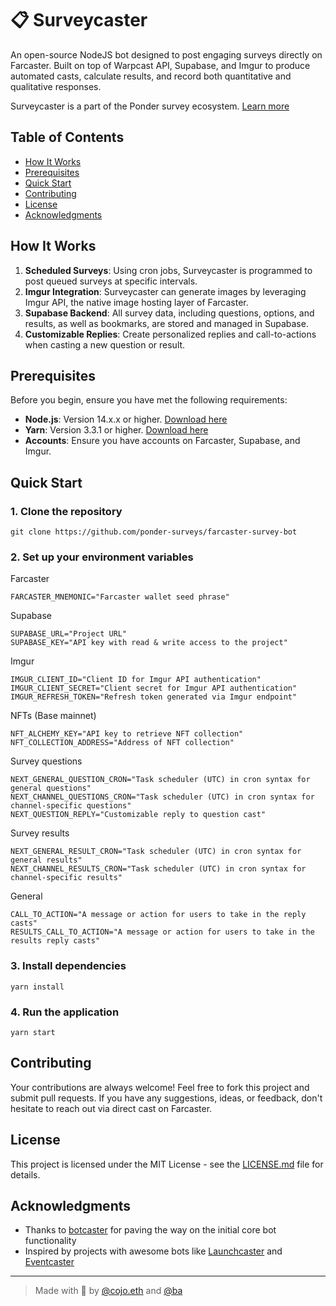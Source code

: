 # 📋 Surveycaster

An open-source NodeJS bot designed to post engaging surveys directly on Farcaster. Built on top of Warpcast API, Supabase, and Imgur to produce automated casts, calculate results, and record both quantitative and qualitative responses.

Surveycaster is a part of the Ponder survey ecosystem. [Learn more](https://weponder.io/)

## Table of Contents
- [How It Works](#how-it-works)
- [Prerequisites](#prerequisites)
- [Quick Start](#quick-start)
- [Contributing](#contributing)
- [License](#license)
- [Acknowledgments](#acknowledgments)

## How It Works

1. **Scheduled Surveys**: Using cron jobs, Surveycaster is programmed to post queued surveys at specific intervals.
2. **Imgur Integration**: Surveycaster can generate images by leveraging Imgur API, the native image hosting layer of Farcaster.
3. **Supabase Backend**: All survey data, including questions, options, and results, as well as bookmarks, are stored and managed in Supabase.
4. **Customizable Replies**: Create personalized replies and call-to-actions when casting a new question or result.

## Prerequisites

Before you begin, ensure you have met the following requirements:

- **Node.js**: Version 14.x.x or higher. [Download here](https://nodejs.org/)
- **Yarn**: Version 3.3.1 or higher. [Download here](https://yarnpkg.com/)
- **Accounts**: Ensure you have accounts on Farcaster, Supabase, and Imgur.

## Quick Start

### 1. Clone the repository

```commandline
git clone https://github.com/ponder-surveys/farcaster-survey-bot
```

### 2. Set up your environment variables

Farcaster
```commandline
FARCASTER_MNEMONIC="Farcaster wallet seed phrase"
```

Supabase
```commandline
SUPABASE_URL="Project URL"
SUPABASE_KEY="API key with read & write access to the project"
```

Imgur
```commandline
IMGUR_CLIENT_ID="Client ID for Imgur API authentication"
IMGUR_CLIENT_SECRET="Client secret for Imgur API authentication"
IMGUR_REFRESH_TOKEN="Refresh token generated via Imgur endpoint"
```

NFTs (Base mainnet)
```commandline
NFT_ALCHEMY_KEY="API key to retrieve NFT collection"
NFT_COLLECTION_ADDRESS="Address of NFT collection"
```

Survey questions
```commandline
NEXT_GENERAL_QUESTION_CRON="Task scheduler (UTC) in cron syntax for general questions"
NEXT_CHANNEL_QUESTIONS_CRON="Task scheduler (UTC) in cron syntax for channel-specific questions"
NEXT_QUESTION_REPLY="Customizable reply to question cast"
```

Survey results
```commandline
NEXT_GENERAL_RESULT_CRON="Task scheduler (UTC) in cron syntax for general results"
NEXT_CHANNEL_RESULTS_CRON="Task scheduler (UTC) in cron syntax for channel-specific results"
```

General
```commandline
CALL_TO_ACTION="A message or action for users to take in the reply casts"
RESULTS_CALL_TO_ACTION="A message or action for users to take in the results reply casts"
```

### 3. Install dependencies

```commandline
yarn install
```

### 4. Run the application

```commandline
yarn start
```

## Contributing

Your contributions are always welcome! Feel free to fork this project and submit pull requests. If you have any suggestions, ideas, or feedback, don't hesitate to reach out via direct cast on Farcaster.

## License

This project is licensed under the MIT License - see the [LICENSE.md](LICENSE.md) file for details.

## Acknowledgments

- Thanks to [botcaster](https://github.com/BigWhaleLabs/botcaster) for paving the way on the initial core bot functionality
- Inspired by projects with awesome bots like [Launchcaster](https://www.launchcaster.xyz/) and [Eventcaster](https://www.eventcaster.xyz/)

---

> Made with 💜 by [@cojo.eth](https://warpcast.com/cojo.eth) and [@ba](https://warpcast.com/ba)
